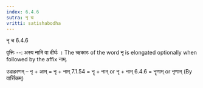 ```yaml
---
index: 6.4.6
sutra: नृ च
vritti: satishabodha
---
```



 नृ च 6.4.6 


वृत्तिः --: अस्य नामि वा दीर्घः । The ऋकारः of the word नृ is elongated optionally when followed by the affix नाम्. 


उदाहरणम् – नृ + आम् = नृ + नाम् 7.1.54 = नॄ + नाम् or नृ + नाम् 6.4.6 = नॄणाम् or नृणाम् (By वार्त्तिकम्) 



